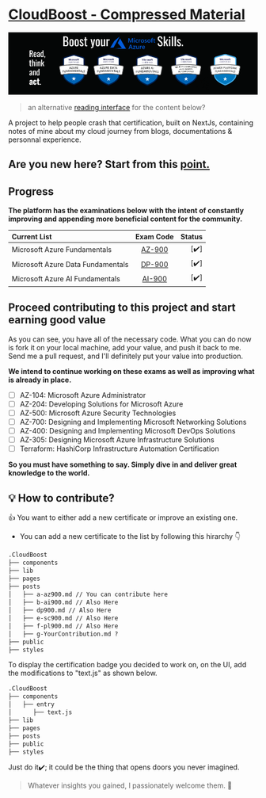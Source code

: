 # [CloudBoost - Compressed Material](https://cloud.itzyahya.tech)

<img class="img" src="Banner.png" alt="Hey">

> an alternative [reading interface](https://yaya2devops.github.io/CloudBoost/) for the content below?

A project to help people crash that certification, built on NextJs, containing notes of mine about my cloud journey from blogs, documentations & personnal experience.

## Are you new here? Start from this [point.](/posts/a-az900.md)

  
## Progress

  **The platform has the examinations below with the intent of constantly improving and appending more beneficial content for the community.**
  
| Current List  | Exam Code  | Status |
|:-------- |:--------:| --------:|
| Microsoft Azure Fundamentals      |  [AZ-900](/posts/a-az900.md)   |     [✔️] |
| Microsoft Azure Data Fundamentals      |   [DP-900](/posts/dp900.md)   |     [✔️] |
| Microsoft Azure AI Fundamentals      |  [AI-900](/posts/b-ai900.md)   |     [✔️] |


## Proceed contributing to this project and start earning good value
As you can see, you have all of the necessary code. What you can do now is fork it on your local machine, add your value, and push it back to me. Send me a pull request, and I'll definitely put your value into production.

**We intend to continue working on these exams as well as improving what is already in place.**
 - [ ] AZ-104: Microsoft Azure Administrator 
 - [ ] AZ-204: Developing Solutions for Microsoft Azure 
 - [ ] AZ-500: Microsoft Azure Security Technologies  
 - [ ] AZ-700: Designing and Implementing Microsoft Networking Solutions
 - [ ] AZ-400: Designing and Implementing Microsoft DevOps Solutions 
 - [ ] AZ-305: Designing Microsoft Azure Infrastructure Solutions 
 - [ ] Terraform: HashiCorp Infrastructure Automation Certification 

**So you must have something to say. Simply dive in and deliver great knowledge to the world.**

##  :bulb: How to contribute?
👍 You want to either add a new certificate or improve an existing one.  
- You can add a new certificate to the list by following this hirarchy 👇

 
``` 
.CloudBoost
├── components
├── lib
├── pages
├── posts
│   ├── a-az900.md // You can contribute here
│   ├── b-ai900.md // Also Here
│   ├── dp900.md // Also Here
│   ├── e-sc900.md // Also Here
│   ├── f-pl900.md // Also Here
│   ├── g-YourContribution.md ?
├── public
├── styles
```

To display the certification badge you decided to work on, on the UI, add the modifications to "text.js" as shown below.
``` 
.CloudBoost
├── components
│   ├── entry
│      ├── text.js
├── lib
├── pages
├── posts
├── public
├── styles
```
Just do it✔️; it could be the thing that opens doors you never imagined.
> Whatever insights you gained, I passionately welcome them. :tada:




